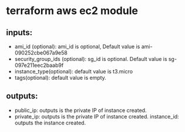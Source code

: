 # terraform aws ec2 module

## inputs:

* ami_id (optional): ami_id is optional, Default value is ami-090252cbe067a9e58 
* security_group_ids (optional): sg_id is optional. Default value is sg-097e211eec2baab9f
* instance_type(optional): default value is t3.micro
* tags(optional): default value is empty.

## outputs:
* public_ip: outputs is the private IP of instance created.
* private_ip: outputs is the private IP of instance created.
instance_id: outputs the instance created.